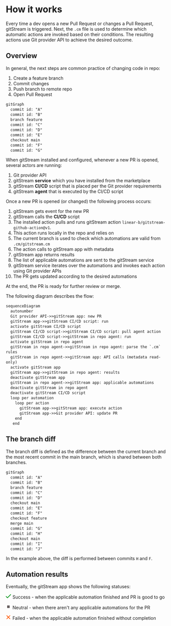 # How it works

Every time a dev opens a new Pull Request or changes a Pull Request, gitStream is triggered. Next, the `.cm` file is used to determine which automatic actions are invoked based on their conditions. The resulting actions use Git provider API to achieve the desired outcome.

## Overview

In general, the next steps are common practice of changing code in repo:

1. Create a feature branch 
2. Commit changes  
3. Push branch to remote repo 
4. Open Pull Request 


```mermaid
gitGraph
  commit id: "A"
  commit id: "B"
  branch feature
  commit id: "C"
  commit id: "D"
  commit id: "E"
  checkout main
  commit id: "F"
  commit id: "G"
```

When gitStream installed and configured, whenever a new PR is opened, several actors are running:

1. Git provider API
2. gitStream **service** which you have installed from the marketplace 
3. gitStream **CI/CD** script that is placed per the Git provider requirements 
4. gitStream **agent** that is executed by the CI/CD script

Once a new PR is opened (or changed) the following process occurs:

1. gitStream gets event for the new PR 
2. gitStream calls the **CI/CD** script
3. The installed action pulls and runs gitStream action `linear-b/gitstream-github-action@v1`. 
4. This action runs locally in the repo and relies on 
5. The current branch is used to check which automations are valid from `.cm/gitstream.cm`
6. The action calls to gitStream app with metadata
7. gitStream app returns results
8. The list of applicable automations are sent to the gitStream service
9. gitStream service iterates over the automations and invokes each action using Git provider APIs
10. The PR gets updated according to the desired automations

At the end, the PR is ready for further review or merge.

The following diagram describes the flow:

``` mermaid
sequenceDiagram
  autonumber
  Git provider API->>gitStream app: new PR
  gitStream app->>gitStream CI/CD script: run 
  activate gitStream CI/CD script
  gitStream CI/CD script->>gitStream CI/CD script: pull agent action
  gitStream CI/CD script->>gitStream in repo agent: run
  activate gitStream in repo agent
  gitStream in repo agent->>gitStream in repo agent: parse the `.cm` rules
  gitStream in repo agent->>gitStream app: API calls (metadata read-only)
  activate gitStream app
  gitStream app->>gitStream in repo agent: results
  deactivate gitStream app
  gitStream in repo agent->>gitStream app: applicable automations
  deactivate gitStream in repo agent
  deactivate gitStream CI/CD script
  loop per automation
    loop per action
      gitStream app->>gitStream app: execute action
      gitStream app->>Git provider API: update PR
    end
   end
```

## The branch diff

The branch diff is defined as the difference between the current branch and the most recent commit in the main branch, which is shared between both branches.

```mermaid
gitGraph
  commit id: "A"
  commit id: "B"
  branch feature
  commit id: "C"
  commit id: "D"
  checkout main
  commit id: "E"
  commit id: "F"
  checkout feature
  merge main
  commit id: "G"
  commit id: "H"
  checkout main
  commit id: "I"
  commit id: "J"
```

In the example above, the diff is performed between commits `H` and `F`.


## Automation results

Eventually, the gitStream app shows the following statuses:  

![Success](/assets/github_pr_check_pass.png) Success - when the applicable automation finished and PR is good to go 

![Neutral](/assets/github_pr_check_neutral.png) Neutral - when there aren't any applicable automations for the PR

![Failed](/assets/github_pr_check_fail.png) Failed - when the applicable automation finished without completion